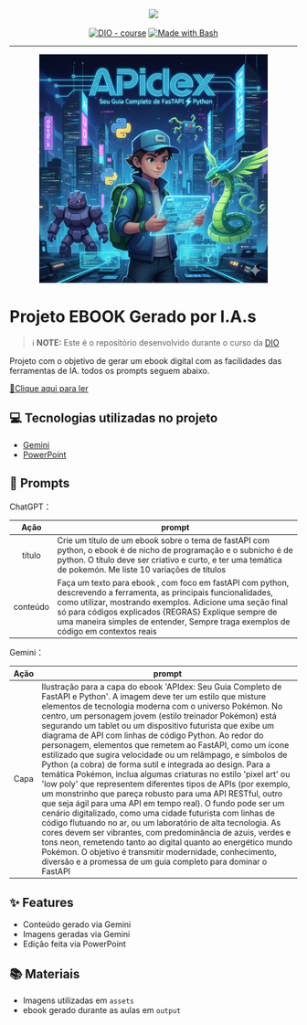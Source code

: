 <p align="center">
    <img width="100" src=".github/assets/banner.png">
</p>


<p align="center">
<a href="https://dio.me/"><img src="https://img.shields.io/badge/DIO-Course-28DA77?logo=youtube" alt="DIO - course"></a>
<a href="https://www.gnu.org/software/bash/" title="Go to Bash homepage"><img src="https://img.shields.io/badge/Prompt-Project-blue?logo=gnu-bash&amp;logoColor=white" alt="Made with Bash"></a></p>

-------


<p align="center">
<img 
    src="./assets/APIdex Seu guia completo de FastAPI e Python - capa.png"
    width="400"  
/>
</p>

# Projeto EBOOK Gerado por I.A.s


 > ℹ️ **NOTE:** Este é o repositório desenvolvido durante o curso da [DIO](https://dio.me)

Projeto com o objetivo de gerar um ebook digital com as facilidades das ferramentas de IA. todos os prompts
seguem abaixo.

<a href="https://github.com/hrades/prompts-recipe-to-create-a-ebook/blob/main/output/ebook%20APIdex%20-%20Seu%20guia%20definitivo%20de%20fastAPI%20com%20python.pdf" title="View PDF now"> 📕Clique aqui para ler</a>

## 💻 Tecnologias utilizadas no projeto

- [Gemini](https://gemini.google.com/app)
- [PowerPoint](https://www.microsoft.com/en/microsoft-365/powerpoint)

## 🧠 Prompts


ChatGPT：

|   Ação   | prompt                                                                                                                                                                                                                                                                         |
| :------: | ------------------------------------------------------------------------------------------------------------------------------------------------------------------------------------------------------------------------------------------------------------------------------ |
|  título  | Crie um título de um ebook sobre o tema de fastAPI com python, o ebook é de nicho de programação e o subnicho é de python. O título deve ser criativo e curto, e ter uma temática de pokemón. Me liste 10 variações de títulos                                                        |
| conteúdo | Faça um texto para ebook , com foco em fastAPI com python, descrevendo a ferramenta, as principais funcionalidades, como utilizar, mostrando exemplos. Adicione uma seção final só para códigos explicados {REGRAS} Explique sempre de uma maneira simples de entender, Sempre traga exemplos de código em contextos reais |


Gemini：

|  Ação  | prompt                                                                                 |
| :----: | -------------------------------------------------------------------------------------- |
|  Capa  | Ilustração para a capa do ebook 'APIdex: Seu Guia Completo de FastAPI e Python'. A imagem deve ter um estilo que misture elementos de tecnologia moderna com o universo Pokémon. No centro, um personagem jovem (estilo treinador Pokémon) está segurando um tablet ou um dispositivo futurista que exibe um diagrama de API com linhas de código Python. Ao redor do personagem, elementos que remetem ao FastAPI, como um ícone estilizado que sugira velocidade ou um relâmpago, e símbolos de Python (a cobra) de forma sutil e integrada ao design. Para a temática Pokémon, inclua algumas criaturas no estilo 'pixel art' ou 'low poly' que representem diferentes tipos de APIs (por exemplo, um monstrinho que pareça robusto para uma API RESTful, outro que seja ágil para uma API em tempo real). O fundo pode ser um cenário digitalizado, como uma cidade futurista com linhas de código flutuando no ar, ou um laboratório de alta tecnologia. As cores devem ser vibrantes, com predominância de azuis, verdes e tons neon, remetendo tanto ao digital quanto ao energético mundo Pokémon. O objetivo é transmitir modernidade, conhecimento, diversão e a promessa de um guia completo para dominar o FastAPI |

## ✨ Features

- Conteúdo gerado via Gemini
- Imagens geradas via Gemini
- Edição feita via PowerPoint

## 📚 Materiais

- Imagens utilizadas em `assets`
- ebook gerado durante as aulas em `output`
